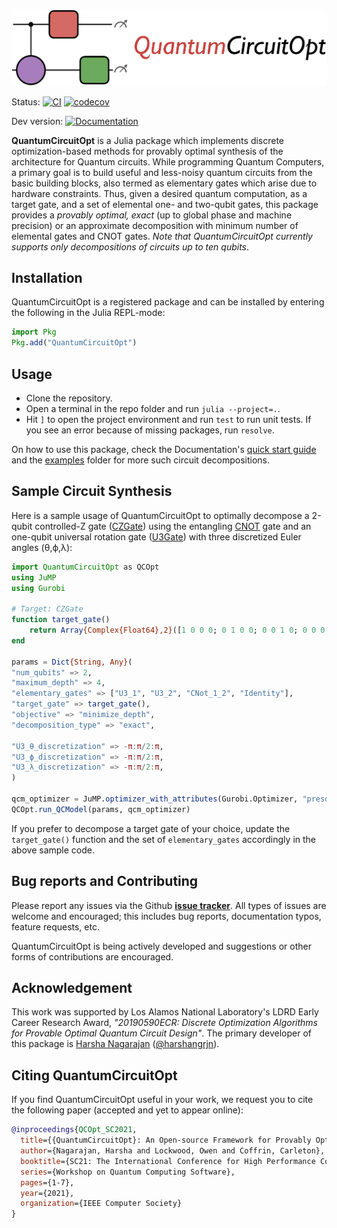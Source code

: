 <p align="center">
<img width="790px" src="https://github.com/harshangrjn/QuantumCircuitOpt.jl/blob/master/logo.png" alt="https://github.com/harshangrjn/QuantumCircuitOpt.jl/tree/master/docs/src/assets/docs_header_dark.png"/>
</p>

Status: 
[![CI](https://github.com/harshangrjn/QuantumCircuitOpt.jl/actions/workflows/ci.yml/badge.svg)](https://github.com/harshangrjn/QuantumCircuitOpt.jl/actions/workflows/ci.yml)
[![codecov](https://codecov.io/gh/harshangrjn/QuantumCircuitOpt.jl/branch/master/graph/badge.svg?token=KGJWIV6QF4)](https://codecov.io/gh/harshangrjn/QuantumCircuitOpt.jl)

<!-- Stable version: [![Documentation](https://github.com/harshangrjn/QuantumCircuitOpt.jl/actions/workflows/documentation.yml/badge.svg)](https://harshangrjn.github.io/QuantumCircuitOpt.jl/stable/) -->
Dev version: [![Documentation](https://github.com/harshangrjn/QuantumCircuitOpt.jl/actions/workflows/documentation.yml/badge.svg)](https://harshangrjn.github.io/QuantumCircuitOpt.jl/dev/)


<!-- # QuantumCircuitOpt.jl -->
**QuantumCircuitOpt** is a Julia package which implements discrete optimization-based methods for provably optimal synthesis of the architecture for Quantum circuits. While programming Quantum Computers, a primary goal is to build useful and less-noisy quantum circuits from the basic building blocks, also termed as elementary gates which arise due to hardware constraints. Thus, given a desired quantum computation, as a target gate, and a set of elemental one- and two-qubit gates, this package provides a _provably optimal, exact_ (up to global phase and machine precision) or an approximate decomposition with minimum number of elemental gates and CNOT gates. _Note that QuantumCircuitOpt currently supports only decompositions of circuits up to ten qubits_.

## Installation
QuantumCircuitOpt is a registered package and can be installed by entering the following in the Julia REPL-mode:
```julia
import Pkg
Pkg.add("QuantumCircuitOpt")
```

## Usage
- Clone the repository.
- Open a terminal in the repo folder and run `julia --project=.`.
- Hit `]` to open the project environment and run `test` to run unit tests. If
  you see an error because of missing packages, run `resolve`.

On how to use this package, check the Documentation's [quick start guide](https://harshangrjn.github.io/QuantumCircuitOpt.jl/dev/quickguide/#Sample-circuit-decomposition) and the [examples](https://github.com/harshangrjn/QuantumCircuitOpt.jl/tree/master/examples) folder for more such circuit decompositions.

## Sample Circuit Synthesis
Here is a sample usage of QuantumCircuitOpt to optimally decompose a 2-qubit controlled-Z gate ([CZGate](https://harshangrjn.github.io/QuantumCircuitOpt.jl/dev/2_qubit_gates/#CZGate)) using the entangling [CNOT](https://harshangrjn.github.io/QuantumCircuitOpt.jl/dev/2_qubit_gates/#CNotGate) gate and an one-qubit universal rotation gate ([U3Gate](https://harshangrjn.github.io/QuantumCircuitOpt.jl/dev/1_qubit_gates/#U3Gate)) with three discretized Euler angles (θ,ϕ,λ):

```julia
import QuantumCircuitOpt as QCOpt
using JuMP
using Gurobi

# Target: CZGate
function target_gate()
    return Array{Complex{Float64},2}([1 0 0 0; 0 1 0 0; 0 0 1 0; 0 0 0 -1]) 
end

params = Dict{String, Any}(
"num_qubits" => 2, 
"maximum_depth" => 4,    
"elementary_gates" => ["U3_1", "U3_2", "CNot_1_2", "Identity"],
"target_gate" => target_gate(),
"objective" => "minimize_depth",
"decomposition_type" => "exact",
       
"U3_θ_discretization" => -π:π/2:π,
"U3_ϕ_discretization" => -π:π/2:π,
"U3_λ_discretization" => -π:π/2:π,
)

qcm_optimizer = JuMP.optimizer_with_attributes(Gurobi.Optimizer, "presolve" => 1) 
QCOpt.run_QCModel(params, qcm_optimizer)
```
If you prefer to decompose a target gate of your choice, update the `target_gate()` function and the 
set of `elementary_gates` accordingly in the above sample code. 

## Bug reports and Contributing
Please report any issues via the Github **[issue tracker](https://github.com/harshangrjn/QuantumCircuitOpt.jl/issues)**. All types of issues are welcome and encouraged; this includes bug reports, documentation typos, feature requests, etc. 

QuantumCircuitOpt is being actively developed and suggestions or other forms of contributions are encouraged. 

## Acknowledgement
This work was supported by Los Alamos National Laboratory's LDRD Early Career Research Award, *"20190590ECR: Discrete Optimization Algorithms for Provable Optimal Quantum Circuit Design"*. The primary developer of this package is [Harsha Nagarajan](http://harshanagarajan.com) ([@harshangrjn](https://github.com/harshangrjn)). 

## Citing QuantumCircuitOpt
If you find QuantumCircuitOpt useful in your work, we request you to cite the following paper (accepted and yet to appear online): 
```bibtex
@inproceedings{QCOpt_SC2021,
  title={{QuantumCircuitOpt}: An Open-source Framework for Provably Optimal Quantum Circuit Design},
  author={Nagarajan, Harsha and Lockwood, Owen and Coffrin, Carleton},
  booktitle={SC21: The International Conference for High Performance Computing, Networking, Storage, and Analysis},
  series={Workshop on Quantum Computing Software},
  pages={1-7},
  year={2021},
  organization={IEEE Computer Society}
}
```